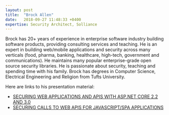 ```yaml
---
layout: post
title:  "Brock Allen"
date:   2018-09-27 11:48:33 +0400
expertise: Security Architect, Solliance
---
```


Brock has 20+ years of experience in enterprise software industry building software products, providing consulting services and teaching. He is an expert in building web/mobile applications and security across many verticals (food, pharma, banking, healthcare, high-tech, government and communications). He maintains many popular enterprise-grade open source security libraries. He is passionate about security, teaching and spending time with his family. Brock has degrees in Computer Science, Electrical Engineering and Religion from Tufts University.

Here are links to his presentation material:

- [SECURING WEB APPLICATIONS AND APIS WITH ASP.NET CORE 2.2 AND 3.0](https://devintxcontent.blob.core.windows.net/showcontent/Speaker%20Presentations%20Spring%202019/Securing%20Web%20Applications%20and%20APIs%20with%20ASP.NET%20Core%202.2%20and%203.0.pdf)
- [SECURING CALLS TO WEB APIS FOR JAVASCRIPT/SPA APPLICATIONS](https://devintxcontent.blob.core.windows.net/showcontent/Speaker%20Presentations%20Spring%202019/Brent%20Ozar%20-%20Dynamic%20SQL%20Pro%20Tips.sql)
